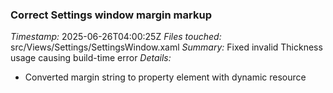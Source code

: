 ### Correct Settings window margin markup
*Timestamp:* 2025-06-26T04:00:25Z
*Files touched:* src/Views/Settings/SettingsWindow.xaml
*Summary:* Fixed invalid Thickness usage causing build-time error
*Details:*
- Converted margin string to property element with dynamic resource
